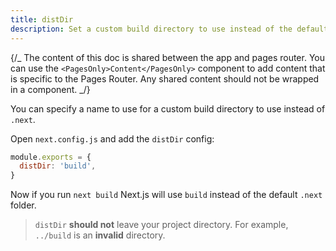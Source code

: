 ```yaml
---
title: distDir
description: Set a custom build directory to use instead of the default .next directory.
---
```


{/_ The content of this doc is shared between the app and pages router. You can use the `<PagesOnly>Content</PagesOnly>` component to add content that is specific to the Pages Router. Any shared content should not be wrapped in a component. _/}

You can specify a name to use for a custom build directory to use instead of `.next`.

Open `next.config.js` and add the `distDir` config:

```js filename="next.config.js"
module.exports = {
  distDir: 'build',
}
```

Now if you run `next build` Next.js will use `build` instead of the default `.next` folder.

> `distDir` **should not** leave your project directory. For example, `../build` is an **invalid** directory.

